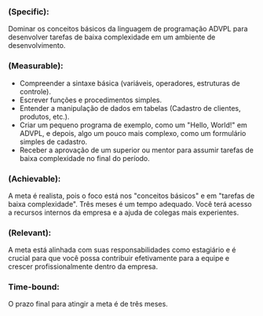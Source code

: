 ### **(Specific):** 
Dominar os conceitos básicos da linguagem de programação ADVPL para desenvolver tarefas de baixa complexidade em um ambiente de desenvolvimento.
### **(Measurable):** 
- Compreender a sintaxe básica (variáveis, operadores, estruturas de controle).
- Escrever funções e procedimentos simples.
- Entender a manipulação de dados em tabelas (Cadastro de clientes, produtos, etc.).
- Criar um pequeno programa de exemplo, como um "Hello, World!" em ADVPL, e depois, algo um pouco mais complexo, como um formulário simples de cadastro.
- Receber a aprovação de um superior ou mentor para assumir tarefas de baixa complexidade no final do período.
### **(Achievable):** 
A meta é realista, pois o foco está nos "conceitos básicos" e em "tarefas de baixa complexidade". Três meses é um tempo adequado. Você terá acesso a recursos internos da empresa e a ajuda de colegas mais experientes.
### **(Relevant):** 
A meta está alinhada com suas responsabilidades como estagiário e é crucial para que você possa contribuir efetivamente para a equipe e crescer profissionalmente dentro da empresa.
### **Time-bound:** 
O prazo final para atingir a meta é de três meses.
